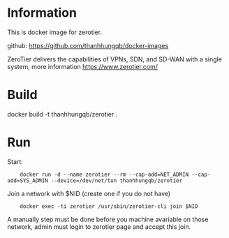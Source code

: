 # Information
This is docker image for zerotier.

github: https://github.com/thanhhungqb/docker-images

ZeroTier delivers the capabilities of VPNs, SDN, and SD-WAN with a single system, more information https://www.zerotier.com/

# Build
docker build -t thanhhungqb/zerotier .

# Run

Start:

		docker run -d --name zerotier --rm --cap-add=NET_ADMIN --cap-add=SYS_ADMIN --device=/dev/net/tun thanhhungqb/zerotier
		
Join a network with $NID (create one if you do not have)
		
		docker exec -ti zerotier /usr/sbin/zerotier-cli join $NID
		
A manually step must be done before you machine avariable on those network, admin must login to zerotier page and accept this join.



